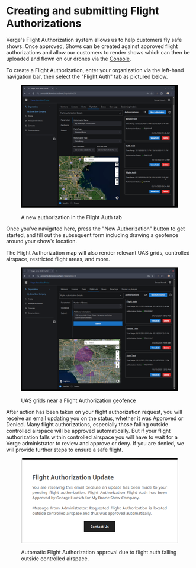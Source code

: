# Creating and submitting Flight Authorizations

Verge's Flight Authorization system allows us to help customers fly safe shows. Once approved, Shows can be created against approved flight authorizations and allow our customers to render shows which can then be uploaded and flown on our drones via the [Console](../verge-console/).&#x20;

To create a Flight Authorization, enter your organization via the left-hand navigation bar, then select the "Flight Auth" tab as pictured below.&#x20;

<figure><img src="../../.gitbook/assets/image (7).png" alt=""><figcaption><p>A new authorization in the Flight Auth tab</p></figcaption></figure>

Once you've navigated here, press the "New Authorization" button to get started, and fill out the subsequent form including drawing a geofence around your show's location.&#x20;

The Flight Authorization map will also render relevant UAS grids, controlled airspace, restricted flight areas, and more.

<figure><img src="../../.gitbook/assets/image (8).png" alt=""><figcaption><p>UAS grids near a Flight Authorization geofence</p></figcaption></figure>

After action has been taken on your flight authorization request, you will receive an email updating you on the status, whether it was Approved or Denied. Many flight authorizations, especially those falling outside controlled airspace will be approved automatically. But if your flight authorization falls within controlled airspace you will have to wait for a Verge administrator to review and approve or deny. If you are denied, we will provide further steps to ensure a safe flight.

<figure><img src="../../.gitbook/assets/image (9).png" alt=""><figcaption><p>Automatic Flight Authorization approval due to flight auth falling outside controlled airspace.</p></figcaption></figure>
